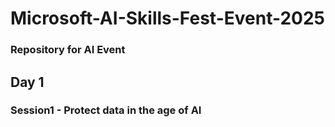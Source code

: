 # Microsoft-AI-Skills-Fest-Event-2025
###  Repository for AI Event

## Day 1
### Session1 - Protect data in the age of AI
